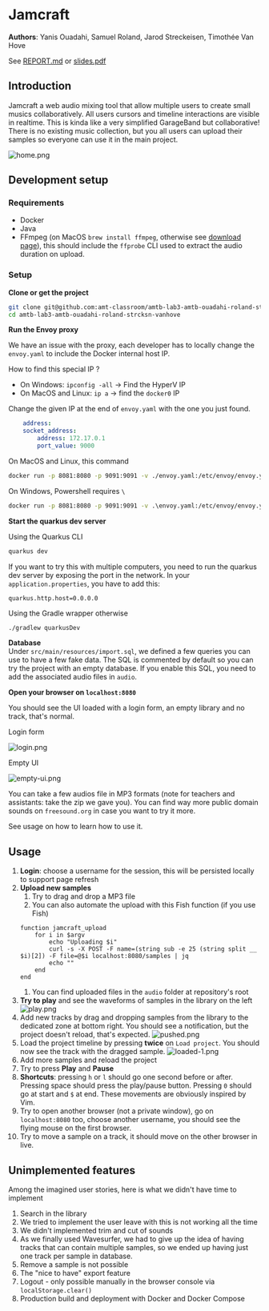 # Jamcraft

**Authors**: Yanis Ouadahi, Samuel Roland, Jarod Streckeisen, Timothée Van Hove

See [REPORT.md](/docs/REPORT.md) or [slides.pdf](/docs/slides.pdf)

## Introduction
Jamcraft a web audio mixing tool that allow multiple users to create small musics collaboratively. All users cursors and timeline interactions are visible in realtime. This is kinda like a very simplified GarageBand but collaborative! There is no existing music collection, but you all users can upload their samples so everyone can use it in the main project.

![home.png](imgs/home.png)


## Development setup
### Requirements
- Docker
- Java
- FFmpeg (on MacOS `brew install ffmpeg`, otherwise see [download page](https://www.ffmpeg.org/download.html)), this should include the `ffprobe` CLI used to extract the audio duration on upload.

### Setup
**Clone or get the project**
```sh
git clone git@github.com:amt-classroom/amtb-lab3-amtb-ouadahi-roland-strcksn-vanhove.git
cd amtb-lab3-amtb-ouadahi-roland-strcksn-vanhove
```

**Run the Envoy proxy**

We have an issue with the proxy, each developer has to locally change the `envoy.yaml` to include the Docker internal host IP.

How to find this special IP ?
- On Windows: `ipconfig -all` -> Find the HyperV IP
- On MacOS and Linux: `ip a` -> find the `docker0` IP

Change the given IP at the end of `envoy.yaml` with the one you just found.
```yml
    address:
    socket_address:
        address: 172.17.0.1
        port_value: 9000
```

On MacOS and Linux, this command
```sh
docker run -p 8081:8080 -p 9091:9091 -v ./envoy.yaml:/etc/envoy/envoy.yaml envoyproxy/envoy:v1.17.0
```
On Windows, Powershell requires `\`
```sh
docker run -p 8081:8080 -p 9091:9091 -v .\envoy.yaml:/etc/envoy/envoy.yaml envoyproxy/envoy:v1.17.0
```

**Start the quarkus dev server**

Using the Quarkus CLI
```sh
quarkus dev
```

If you want to try this with multiple computers, you need to run the quarkus dev server by exposing the port in the network. In your `application.properties`, you have to add this:
```
quarkus.http.host=0.0.0.0
```

Using the Gradle wrapper otherwise
```sh
./gradlew quarkusDev
```

**Database**  
Under `src/main/resources/import.sql`, we defined a few queries you can use to have a few fake data. The SQL is commented by default so you can try the project with an empty database. If you enable this SQL, you need to add the associated audio files in `audio`.

**Open your browser on `localhost:8080`**

You should see the UI loaded with a login form, an empty library and no track, that's normal.

Login form

![login.png](imgs/login.png)


Empty UI

![empty-ui.png](imgs/empty-ui.png)

You can take a few audios file in MP3 formats (note for teachers and assistants: take the zip we gave you). You can find way more public domain sounds on `freesound.org` in case you want to try it more.

See usage on how to learn how to use it.

## Usage
1. **Login**: choose a username for the session, this will be persisted locally to support page refresh
1. **Upload new samples**
    1. Try to drag and drop a MP3 file
    1. You can also automate the upload with this Fish function (if you use Fish)
    ```fish
    function jamcraft_upload
        for i in $argv
            echo "Uploading $i"
            curl -s -X POST -F name=(string sub -e 25 (string split __ $i)[2]) -F file=@$i localhost:8080/samples | jq
            echo ""
        end
    end
    ```
    1. You can find uploaded files in the `audio` folder at repository's root
1. **Try to play** and see the waveforms of samples in the library on the left
    ![play.png](imgs/play.png)
1. Add new tracks by drag and dropping samples from the library to the dedicated zone at bottom right. You should see a notification, but the project doesn't reload, that's expected.
    ![pushed.png](imgs/pushed.png)
1. Load the project timeline by pressing **twice** on `Load project`. You should now see the track with the dragged sample.
    ![loaded-1.png](imgs/loaded-1.png)
1. Add more samples and reload the project
1. Try to press **Play** and **Pause**
1. **Shortcuts**: pressing `h` or `l` should go one second before or after. Pressing space should press the play/pause button. Pressing `0` should go at start and `$` at end. These movements are obviously inspired by Vim.
1. Try to open another browser (not a private window), go on `localhost:8080` too, choose another username, you should see the flying mouse on the first browser.
1. Try to move a sample on a track, it should move on the other browser in live.

## Unimplemented features
Among the imagined user stories, here is what we didn't have time to implement
1. Search in the library
1. We tried to implement the user leave with this is not working all the time
1. We didn't implemented trim and cut of sounds
1. As we finally used Wavesurfer, we had to give up the idea of having tracks that can contain multiple samples, so we ended up having just one track per sample in database.
1. Remove a sample is not possible
1. The "nice to have" export feature
1. Logout - only possible manually in the browser console via `localStorage.clear() `
1. Production build and deployment with Docker and Docker Compose

